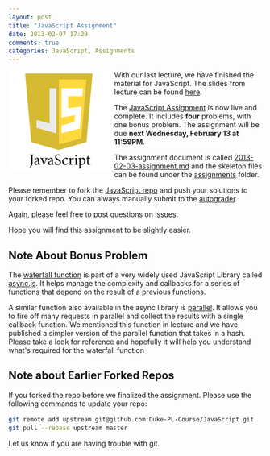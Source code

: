 ```yaml
---
layout: post
title: "JavaScript Assignment"
date: 2013-02-07 17:29
comments: true
categories: JavaScript, Assignments
---
```


<img src="/images/jslogo.png" alt="JavaScript" style="max-height: 200px; float: left; margin-right: 10px;">

With our last lecture, we have finished the material for JavaScript. The slides from lecture can be found [here][slides].

The [JavaScript Assignment][assignment] is now live and complete. It includes **four** problems, with one bonus problem. The assignment will be due **next Wednesday, February 13 at 11:59PM**.

The assignment document is called [2013-02-03-assignment.md][assignment] and the skeleton files can be found under the [assignments][] folder.

Please remember to fork the [JavaScript repo][repo] and push your solutions to your forked repo. You can always manually submit to the [autograder][].

Again, please feel free to post questions on [issues][].

Hope you will find this assignment to be slightly easier.

## Note About Bonus Problem

The [waterfall function][bonus] is part of a very widely used JavaScript Library called [async.js][]. It helps manage the complexity and callbacks for a series of functions that depend on the result of a previous functions.

A similar function also available in the async library is [parallel][]. It allows you to fire off many requests in parallel and collect the results with a single callback function. We mentioned this function in lecture and we have published a simpler version of the parallel function that takes in a hash. Please take a look for reference and hopefully it will help you understand what's required for the waterfall function

## Note about Earlier Forked Repos

If you forked the repo before we finalized the assignment. Please use the following commands to update your repo:

```bash
git remote add upstream git@github.com:Duke-PL-Course/JavaScript.git
git pull --rebase upstream master
```

Let us know if you are having trouble with git.

[slides]: /slides/javascript.html
[assignment]: https://github.com/Duke-PL-Course/JavaScript/blob/master/2013-02-03-assignment.md
[assignments]: https://github.com/Duke-PL-Course/JavaScript/tree/master/assignments
[repo]: https://github.com/Duke-PL-Course/JavaScript
[autograder]: http://dukeplcourse.com
[issues]: https://github.com/Duke-PL-Course/JavaScript/issues?state=open
[parallel]: https://github.com/Duke-PL-Course/JavaScript/blob/master/assignments/bonus-parallel.js
[async.js]: https://github.com/caolan/async
[bonus]: https://github.com/Duke-PL-Course/JavaScript/blob/master/2013-02-03-assignment.md#bonus-async-waterfall
[parallel]: https://github.com/caolan/async#paralleltasks-callback